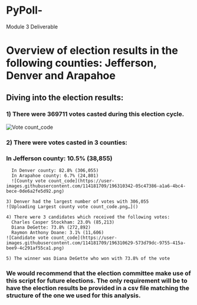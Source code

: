 # PyPoll-
Module 3 Deliverable

# Overview of election results in the following counties: Jefferson, Denver and Arapahoe

## Diving into the election results:

### 1) There were 369711 votes casted during this election cycle.
![Vote count_code](https://user-images.githubusercontent.com/114181709/196309932-85d22a7f-f262-4f9c-bea0-91d8d98368f1.png)

### 2) There were votes casted in 3 counties:
###   In Jefferson county: 10.5% (38,855)
      In Denver county: 82.8% (306,055)
      In Arapahoe county: 6.7% (24,801)
      ![County vote count_code](https://user-images.githubusercontent.com/114181709/196310342-05c47386-a1a6-4bc4-bece-0de6a2fe5d92.png)

    3) Denver had the largest number of votes with 306,055 
    ![Uploading Largest county vote count_code.png…]()
    
    4) There were 3 candidates which received the following votes:
      Charles Casper Stockham: 23.0% (85,213)
      Diana DeGette: 73.8% (272,892)
      Raymon Anthony Doane: 3.1% (11,606)
    ![Candidate vote count_code](https://user-images.githubusercontent.com/114181709/196310629-573d79dc-9755-415a-bee9-4c291af55ca1.png)

    5) The winner was Diana DeGette who won with 73.8% of the vote

### We would recommend that the election committee make use of this script for future elections. The only requirement will be to have the election results be provided in a csv file matching the structure of the one we used for this analysis.

